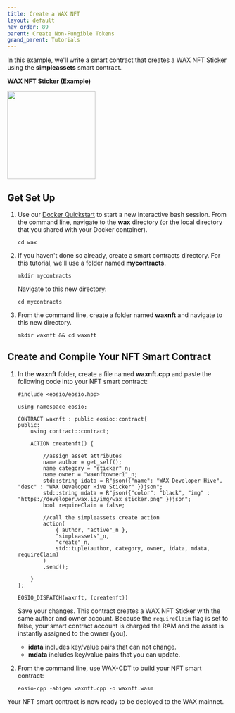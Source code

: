 ```yaml
---
title: Create a WAX NFT
layout: default
nav_order: 89
parent: Create Non-Fungible Tokens
grand_parent: Tutorials
---
```


In this example, we'll write a smart contract that creates a WAX NFT Sticker using the **simpleassets** smart contract. 

**WAX NFT Sticker (Example)**

<img src="https://developer.wax.io/img/wax_sticker.png" style="height:200px" />

## Get Set Up

1. Use our [Docker Quickstart](/docs/docker_qstart) to start a new interactive bash session. From the command line, navigate to the **wax** directory (or the local directory that you shared with your Docker container).

    ```shell
    cd wax
    ```

2. If you haven't done so already, create a smart contracts directory. For this tutorial, we'll use a folder named **mycontracts**.

    ```shell
    mkdir mycontracts
    ```

    Navigate to this new directory:

    ```shell
    cd mycontracts
    ```

3. From the command line, create a folder named **waxnft** and navigate to this new directory.

    ```shell
    mkdir waxnft && cd waxnft
    ```

## Create and Compile Your NFT Smart Contract

1. In the **waxnft** folder, create a file named **waxnft.cpp** and paste the following code into your NFT smart contract:

    ```
    #include <eosio/eosio.hpp>

    using namespace eosio;

    CONTRACT waxnft : public eosio::contract{
    public:
	    using contract::contract;

	    ACTION createnft() {

            //assign asset attributes
		    name author = get_self();
		    name category = "sticker"_n;
		    name owner = "waxnftowner1"_n;
		    std::string idata = R"json({"name": "WAX Developer Hive", "desc" : "WAX Developer Hive Sticker" })json";
		    std::string mdata = R"json({"color": "black", "img" : "https://developer.wax.io/img/wax_sticker.png" })json";
		    bool requireClaim = false;

            //call the simpleassets create action
		    action(
			    { author, "active"_n },
			    "simpleassets"_n,
			    "create"_n,
			    std::tuple(author, category, owner, idata, mdata, requireClaim)
		    )
		    .send();

	    }
    };

    EOSIO_DISPATCH(waxnft, (createnft))
    ```    
        
    Save your changes. This contract creates a WAX NFT Sticker with the same author and owner account. Because the `requireClaim` flag is set to false, your smart contract account is charged the RAM and the asset is instantly assigned to the owner (you).

     * **idata** includes key/value pairs that can not change.
    * **mdata** includes key/value pairs that you can update.

2. From the command line, use WAX-CDT to build your NFT smart contract:

    ```shell
    eosio-cpp -abigen waxnft.cpp -o waxnft.wasm
    ```

Your NFT smart contract is now ready to be deployed to the WAX mainnet. 







